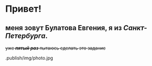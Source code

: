 # Привет!
## меня зовут **Булатова Евгения**, я из _Санкт-Петербурга_.
~~уже ***пятый раз*** пытаюсь сделать это задание~~

.publish/img/photo.jpg